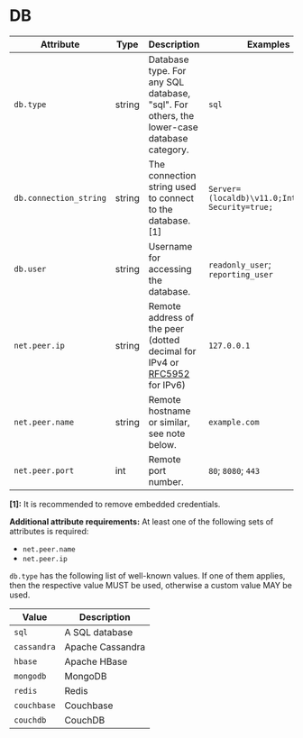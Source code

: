 # DB

<!-- semconv db(tag=connection-level) -->
| Attribute  | Type | Description  | Examples  | Required |
|---|---|---|---|---|
| `db.type` | string | Database type. For any SQL database, "sql". For others, the lower-case database category. | `sql` | Yes |
| `db.connection_string` | string | The connection string used to connect to the database. [1] | `Server=(localdb)\v11.0;Integrated Security=true;` | No |
| `db.user` | string | Username for accessing the database. | `readonly_user`; `reporting_user` | No |
| `net.peer.ip` | string | Remote address of the peer (dotted decimal for IPv4 or [RFC5952](https://tools.ietf.org/html/rfc5952) for IPv6) | `127.0.0.1` | See below |
| `net.peer.name` | string | Remote hostname or similar, see note below. | `example.com` | See below |
| `net.peer.port` | int | Remote port number. | `80`; `8080`; `443` | No |

**[1]:** It is recommended to remove embedded credentials.

**Additional attribute requirements:** At least one of the following sets of attributes is required:

* `net.peer.name`
* `net.peer.ip`

`db.type` has the following list of well-known values. If one of them applies, then the respective value MUST be used, otherwise a custom value MAY be used.

| Value  | Description |
|---|---|
| `sql` | A SQL database |
| `cassandra` | Apache Cassandra |
| `hbase` | Apache HBase |
| `mongodb` | MongoDB |
| `redis` | Redis |
| `couchbase` | Couchbase |
| `couchdb` | CouchDB |
<!-- endsemconv -->

